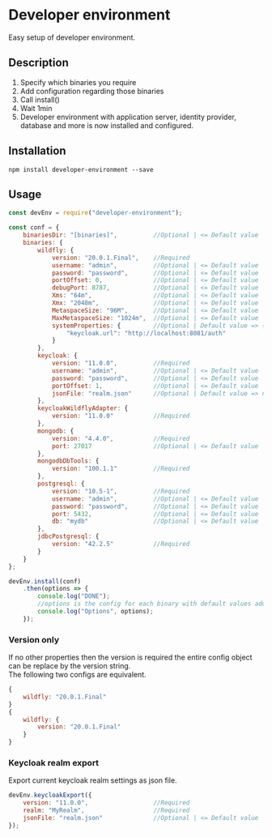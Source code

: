 # Developer environment
Easy setup of developer environment.

## Description
1. Specify which binaries you require
1. Add configuration regarding those binaries
1. Call install()
1. Wait 1min
1. Developer environment with application server, identity provider, database and more is now installed and configured.

## Installation
```
npm install developer-environment --save
```

## Usage
```javascript
const devEnv = require("developer-environment");

const conf = {
    binariesDir: "[binaries]",          //Optional | <= Default value
    binaries: {
        wildfly: {
            version: "20.0.1.Final",    //Required
            username: "admin",          //Optional | <= Default value
            password: "password",       //Optional | <= Default value
            portOffset: 0,              //Optional | <= Default value
            debugPort: 8787,            //Optional | <= Default value
            Xms: "64m",                 //Optional | <= Default value
            Xmx: "2048m",               //Optional | <= Default value
            MetaspaceSize: "96M",       //Optional | <= Default value
            MaxMetaspaceSize: "1024m",  //Optional | <= Default value
            systemProperties: {         //Optional | Default value => { }
                "keycloak.url": "http://localhost:8081/auth" 
            }
        },
        keycloak: {
            version: "11.0.0",          //Required
            username: "admin",          //Optional | <= Default value
            password: "password",       //Optional | <= Default value
            portOffset: 1,              //Optional | <= Default value
            jsonFile: "realm.json"      //Optional | Default value => null
        },
        keycloakWildflyAdapter: {
            version: "11.0.0"           //Required
        },   
        mongodb: {
            version: "4.4.0",           //Required
            port: 27017                 //Optional | <= Default value
        },
        mongodbDbTools: {
            version: "100.1.1"          //Required
        },
        postgresql: {
            version: "10.5-1",          //Required
            username: "admin",          //Optional | <= Default value
            password: "password",       //Optional | <= Default value
            port: 5432,                 //Optional | <= Default value
            db: "mydb"                  //Optional | <= Default value
        },
        jdbcPostgresql: {
            version: "42.2.5"           //Required
        }
    }
};

devEnv.install(conf)
    .then(options => {
        console.log("DONE");
        //options is the config for each binary with default values added.
        console.log("Options", options);
    });
```

### Version only
If no other properties then the version is required the entire config object can be replace by the version string.    
The following two configs are equivalent.
```javascript
{
    wildfly: "20.0.1.Final"
}
{
    wildfly: {
        version: "20.0.1.Final"
    }
}
```

### Keycloak realm export
Export current keycloak realm settings as json file.
```javascript
devEnv.keycloakExport({
    version: "11.0.0",                  //Required
    realm: "MyRealm",                   //Required
    jsonFile: "realm.json"              //Optional | <= Default value
});
```